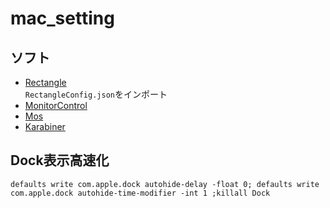 # mac_setting
## ソフト
- [Rectangle](https://rectangleapp.com)<br>
    `RectangleConfig.json`をインポート
- [MonitorControl](https://github.com/MonitorControl/MonitorControl)
- [Mos](https://mos.caldis.me)
- [Karabiner](https://karabiner-elements.pqrs.org)
## Dock表示高速化
```
defaults write com.apple.dock autohide-delay -float 0; defaults write com.apple.dock autohide-time-modifier -int 1 ;killall Dock
```

